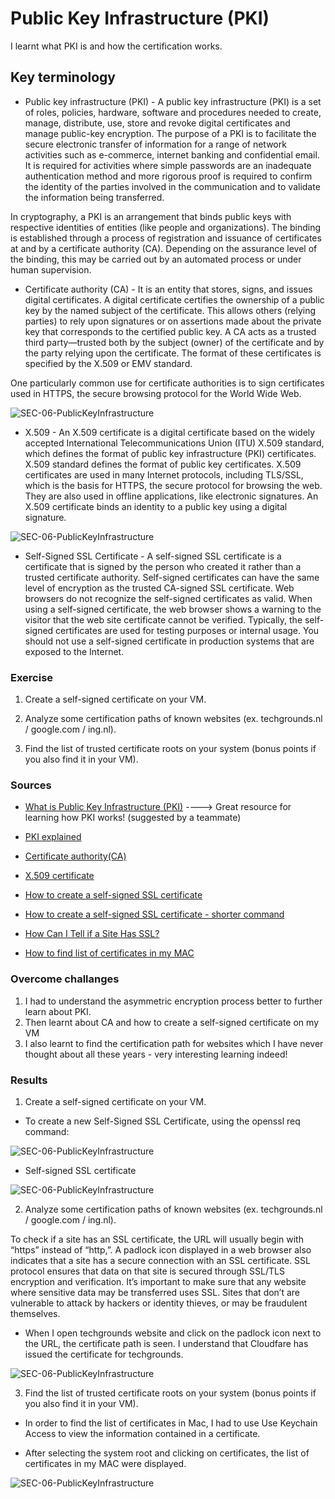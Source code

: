 # Public Key Infrastructure (PKI)

I learnt what PKI is and how the certification works.

## Key terminology

- Public key infrastructure (PKI) - A public key infrastructure (PKI) is a set of roles, policies, hardware, software and procedures needed to create, manage, distribute, use, store and revoke digital certificates and manage public-key encryption. The purpose of a PKI is to facilitate the secure electronic transfer of information for a range of network activities such as e-commerce, internet banking and confidential email. It is required for activities where simple passwords are an inadequate authentication method and more rigorous proof is required to confirm the identity of the parties involved in the communication and to validate the information being transferred.

In cryptography, a PKI is an arrangement that binds public keys with respective identities of entities (like people and organizations). The binding is established through a process of registration and issuance of certificates at and by a certificate authority (CA). Depending on the assurance level of the binding, this may be carried out by an automated process or under human supervision.

- Certificate authority (CA) - It is an entity that stores, signs, and issues digital certificates. A digital certificate certifies the ownership of a public key by the named subject of the certificate. This allows others (relying parties) to rely upon signatures or on assertions made about the private key that corresponds to the certified public key. A CA acts as a trusted third party—trusted both by the subject (owner) of the certificate and by the party relying upon the certificate. The format of these certificates is specified by the X.509 or EMV standard.

One particularly common use for certificate authorities is to sign certificates used in HTTPS, the secure browsing protocol for the World Wide Web.

![SEC-06-PublicKeyInfrastructure](../00_includes/SECURITIES/SEC-06/i1.png)

- X.509 - An X.509 certificate is a digital certificate based on the widely accepted International Telecommunications Union (ITU) X.509 standard, which defines the format of public key infrastructure (PKI) certificates. X.509 standard defines the format of public key certificates. X.509 certificates are used in many Internet protocols, including TLS/SSL, which is the basis for HTTPS, the secure protocol for browsing the web. They are also used in offline applications, like electronic signatures. An X.509 certificate binds an identity to a public key using a digital signature. 

![SEC-06-PublicKeyInfrastructure](../00_includes/SECURITIES/SEC-06/i2.png)

- Self-Signed SSL Certificate - A self-signed SSL certificate is a certificate that is signed by the person who created it rather than a trusted certificate authority. Self-signed certificates can have the same level of encryption as the trusted CA-signed SSL certificate. Web browsers do not recognize the self-signed certificates as valid. When using a self-signed certificate, the web browser shows a warning to the visitor that the web site certificate cannot be verified. Typically, the self-signed certificates are used for testing purposes or internal usage. You should not use a self-signed certificate in production systems that are exposed to the Internet.
### Exercise

1. Create a self-signed certificate on your VM.

2. Analyze some certification paths of known websites (ex. techgrounds.nl / google.com / ing.nl).

3. Find the list of trusted certificate roots on your system (bonus points if you also find it in your VM).

### Sources

- [What is Public Key Infrastructure (PKI)](https://www.youtube.com/watch?v=i-rtxrEz_E8) ----> Great resource for learning how PKI works! (suggested by a teammate)

- [PKI explained](https://en.wikipedia.org/wiki/Public_key_infrastructure)

- [Certificate authority(CA)](https://en.wikipedia.org/wiki/Certificate_authority)

- [X.509 certificate](https://sectigo.com/resource-library/what-is-x509-certificate)

- [How to create a self-signed SSL certificate](https://linuxize.com/post/creating-a-self-signed-ssl-certificate/)

- [How to create a self-signed SSL certificate - shorter command](https://websiteforstudents.com/how-to-create-self-signed-certificates-on-ubuntu-linux/)

- [How Can I Tell if a Site Has SSL?](https://www.venafi.com/education-center/ssl/how-to-check-ssl-certificate#:~:text=For%20most%20browsers%2C%20look%20to,to%20view%20the%20certificate%20information)

- [How to find list of certificates in my MAC](https://support.apple.com/en-gb/guide/keychain-access/kyca15178/mac)

### Overcome challanges

1. I had to understand the asymmetric encryption process better to further learn about PKI.
2. Then learnt about CA and how to create a self-signed certificate on my VM
3. I also learnt to find the certification path for websites which I have never thought about all these years - very interesting learning indeed!

### Results

1. Create a self-signed certificate on your VM.

- To create a new Self-Signed SSL Certificate, using the openssl req command:

![SEC-06-PublicKeyInfrastructure](../00_includes/SECURITIES/SEC-06/i3.png)

- Self-signed SSL certificate

![SEC-06-PublicKeyInfrastructure](../00_includes/SECURITIES/SEC-06/i4.png)

2. Analyze some certification paths of known websites (ex. techgrounds.nl / google.com / ing.nl).

 To check if a site has an SSL certificate, the URL will usually begin with “https” instead of “http,”. A padlock icon displayed in a web browser also indicates that a site has a secure connection with an SSL certificate. SSL protocol ensures that data on that site is secured through SSL/TLS encryption and verification. It’s important to make sure that any website where sensitive data may be transferred uses SSL. Sites that don’t are vulnerable to attack by hackers or identity thieves, or may be fraudulent themselves.

- When I open techgrounds website and click on the padlock icon next to the URL, the certificate path is seen. I understand that Cloudfare has issued the certificate for techgrounds. 

![SEC-06-PublicKeyInfrastructure](../00_includes/SECURITIES/SEC-06/i5.png)

3. Find the list of trusted certificate roots on your system (bonus points if you also find it in your VM).

- In order to find the list of certificates in Mac, I had to use Use Keychain Access to view the information contained in a certificate. 

- After selecting the system root and clicking on certificates, the list of certificates in my MAC were displayed.

![SEC-06-PublicKeyInfrastructure](../00_includes/SECURITIES/SEC-06/i6.png)